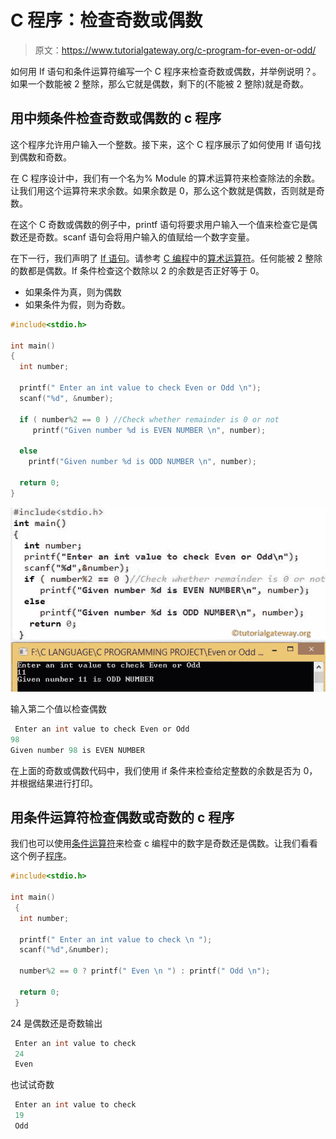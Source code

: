 # C 程序：检查奇数或偶数

> 原文：<https://www.tutorialgateway.org/c-program-for-even-or-odd/>

如何用 If 语句和条件运算符编写一个 C 程序来检查奇数或偶数，并举例说明？。如果一个数能被 2 整除，那么它就是偶数，剩下的(不能被 2 整除)就是奇数。

## 用中频条件检查奇数或偶数的 c 程序

这个程序允许用户输入一个整数。接下来，这个 C 程序展示了如何使用 If 语句找到偶数和奇数。

在 C 程序设计中，我们有一个名为% Module 的算术运算符来检查除法的余数。让我们用这个运算符来求余数。如果余数是 0，那么这个数就是偶数，否则就是奇数。

在这个 C 奇数或偶数的例子中，printf 语句将要求用户输入一个值来检查它是偶数还是奇数。scanf 语句会将用户输入的值赋给一个数字变量。

在下一行，我们声明了 [If 语句](https://www.tutorialgateway.org/if-statement-in-c/ "If Statement in C")。请参考 [C 编程](https://www.tutorialgateway.org/c-programming/)中的[算术运算符](https://www.tutorialgateway.org/arithmetic-operators-in-c/)。任何能被 2 整除的数都是偶数。If 条件检查这个数除以 2 的余数是否正好等于 0。

*   如果条件为真，则为偶数
*   如果条件为假，则为奇数。

```c
#include<stdio.h>

int main()
{
  int number;

  printf(" Enter an int value to check Even or Odd \n");
  scanf("%d", &number);

  if ( number%2 == 0 ) //Check whether remainder is 0 or not
     printf("Given number %d is EVEN NUMBER \n", number);

  else
    printf("Given number %d is ODD NUMBER \n", number);

  return 0;
}
```

![C Program to Check Odd or Even 1 odd](img/eb7269ac38ddff5c03c12bb1b3d61369.png)

输入第二个值以检查偶数

```c
 Enter an int value to check Even or Odd 
98
Given number 98 is EVEN NUMBER 
```

在上面的奇数或偶数代码中，我们使用 if 条件来检查给定整数的余数是否为 0，并根据结果进行打印。

## 用条件运算符检查偶数或奇数的 c 程序

我们也可以使用[条件运算符](https://www.tutorialgateway.org/conditional-operator-in-c/)来检查 c 编程中的数字是奇数还是偶数。让我们看看这个例子[程序](https://www.tutorialgateway.org/c-programming-examples/)。

```c
#include<stdio.h>

int main()
 {
  int number;

  printf(" Enter an int value to check \n ");
  scanf("%d",&number);

  number%2 == 0 ? printf(" Even \n ") : printf(" Odd \n");

  return 0;
 }
```

24 是偶数还是奇数输出

```c
 Enter an int value to check
 24
 Even
```

也试试奇数

```c
 Enter an int value to check
 19
 Odd
```